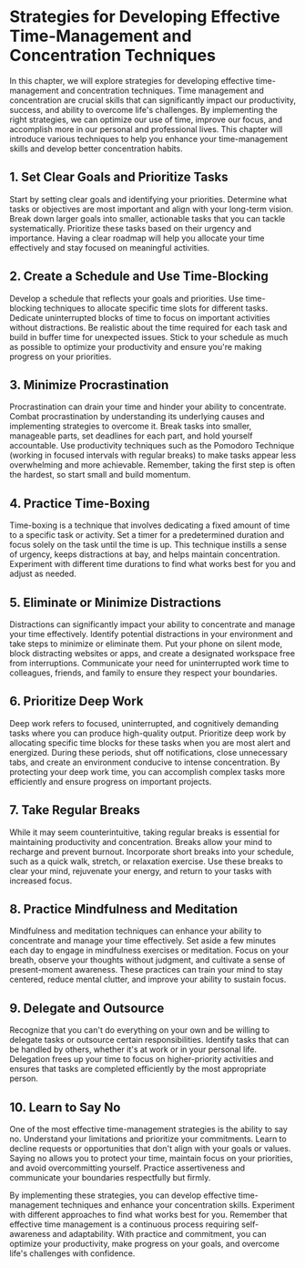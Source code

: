 Strategies for Developing Effective Time-Management and Concentration Techniques
============================================================================================

In this chapter, we will explore strategies for developing effective time-management and concentration techniques. Time management and concentration are crucial skills that can significantly impact our productivity, success, and ability to overcome life's challenges. By implementing the right strategies, we can optimize our use of time, improve our focus, and accomplish more in our personal and professional lives. This chapter will introduce various techniques to help you enhance your time-management skills and develop better concentration habits.

**1. Set Clear Goals and Prioritize Tasks**
-------------------------------------------

Start by setting clear goals and identifying your priorities. Determine what tasks or objectives are most important and align with your long-term vision. Break down larger goals into smaller, actionable tasks that you can tackle systematically. Prioritize these tasks based on their urgency and importance. Having a clear roadmap will help you allocate your time effectively and stay focused on meaningful activities.

**2. Create a Schedule and Use Time-Blocking**
----------------------------------------------

Develop a schedule that reflects your goals and priorities. Use time-blocking techniques to allocate specific time slots for different tasks. Dedicate uninterrupted blocks of time to focus on important activities without distractions. Be realistic about the time required for each task and build in buffer time for unexpected issues. Stick to your schedule as much as possible to optimize your productivity and ensure you're making progress on your priorities.

**3. Minimize Procrastination**
-------------------------------

Procrastination can drain your time and hinder your ability to concentrate. Combat procrastination by understanding its underlying causes and implementing strategies to overcome it. Break tasks into smaller, manageable parts, set deadlines for each part, and hold yourself accountable. Use productivity techniques such as the Pomodoro Technique (working in focused intervals with regular breaks) to make tasks appear less overwhelming and more achievable. Remember, taking the first step is often the hardest, so start small and build momentum.

**4. Practice Time-Boxing**
---------------------------

Time-boxing is a technique that involves dedicating a fixed amount of time to a specific task or activity. Set a timer for a predetermined duration and focus solely on the task until the time is up. This technique instills a sense of urgency, keeps distractions at bay, and helps maintain concentration. Experiment with different time durations to find what works best for you and adjust as needed.

**5. Eliminate or Minimize Distractions**
-----------------------------------------

Distractions can significantly impact your ability to concentrate and manage your time effectively. Identify potential distractions in your environment and take steps to minimize or eliminate them. Put your phone on silent mode, block distracting websites or apps, and create a designated workspace free from interruptions. Communicate your need for uninterrupted work time to colleagues, friends, and family to ensure they respect your boundaries.

**6. Prioritize Deep Work**
---------------------------

Deep work refers to focused, uninterrupted, and cognitively demanding tasks where you can produce high-quality output. Prioritize deep work by allocating specific time blocks for these tasks when you are most alert and energized. During these periods, shut off notifications, close unnecessary tabs, and create an environment conducive to intense concentration. By protecting your deep work time, you can accomplish complex tasks more efficiently and ensure progress on important projects.

**7. Take Regular Breaks**
--------------------------

While it may seem counterintuitive, taking regular breaks is essential for maintaining productivity and concentration. Breaks allow your mind to recharge and prevent burnout. Incorporate short breaks into your schedule, such as a quick walk, stretch, or relaxation exercise. Use these breaks to clear your mind, rejuvenate your energy, and return to your tasks with increased focus.

**8. Practice Mindfulness and Meditation**
------------------------------------------

Mindfulness and meditation techniques can enhance your ability to concentrate and manage your time effectively. Set aside a few minutes each day to engage in mindfulness exercises or meditation. Focus on your breath, observe your thoughts without judgment, and cultivate a sense of present-moment awareness. These practices can train your mind to stay centered, reduce mental clutter, and improve your ability to sustain focus.

**9. Delegate and Outsource**
-----------------------------

Recognize that you can't do everything on your own and be willing to delegate tasks or outsource certain responsibilities. Identify tasks that can be handled by others, whether it's at work or in your personal life. Delegation frees up your time to focus on higher-priority activities and ensures that tasks are completed efficiently by the most appropriate person.

**10. Learn to Say No**
-----------------------

One of the most effective time-management strategies is the ability to say no. Understand your limitations and prioritize your commitments. Learn to decline requests or opportunities that don't align with your goals or values. Saying no allows you to protect your time, maintain focus on your priorities, and avoid overcommitting yourself. Practice assertiveness and communicate your boundaries respectfully but firmly.

By implementing these strategies, you can develop effective time-management techniques and enhance your concentration skills. Experiment with different approaches to find what works best for you. Remember that effective time management is a continuous process requiring self-awareness and adaptability. With practice and commitment, you can optimize your productivity, make progress on your goals, and overcome life's challenges with confidence.
